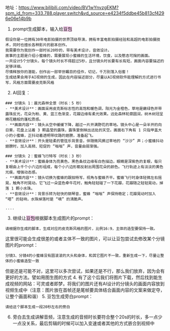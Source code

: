 地址：https://www.bilibili.com/video/BV1wYnvzgEKM?spm_id_from=333.788.player.switch&vd_source=e4234f5ddbe45b813cf4296e06e14b9b

1. prompt生成脚本，输入给<mark style="background: #FFB8EBA6;">豆包</mark>
```
假设你是一位拥有30年电影拍摄的世界顶级导演，拥有丰富电影拍摄经验和高超的电影拍摄技术，同时也擅长各种影片的剧本创作。 
我需要你为我创作一部时长20秒的，带有美术设计，音效设计。 
故事的主题是介绍小蜜蜂的，需要展现小蜜蜂的生活环境，饮食，以及憨态可掬的画面。 
一共设计5个分镜头，每个镜头时长不得超过5秒，且分镜头时长要有长有短，画面内容要描述的足够详细。 
尽情释放你的潜能，创作出一部举世瞩目的佳作，切记，千万别落入俗套！ 
生成结果会用于AI视频的生成，因此在内容描述部分，尽量以AI视频软件能理解的方式进行书写，风格方面需要皮克斯风格
```
2. AI回复：
```
### 分镜头 1：晨光森林全景（时长：5 秒）
- **美术设计**：画面采用皮克斯标志性的高饱和暖色调，阳光为金橙色，草地是嫩绿色并带露珠反光，花朵为粉、黄、蓝三色渐变，花瓣边缘有柔光效果。远处森林轮廓圆润，树木树冠呈棉花糖般的蓬松质感。
- **画面内容**：镜头从空中缓缓下降，越过一片开满野花的草地。镜头中心是一朵半开的向日葵，花盘上沾着 3 颗晶莹的露珠，露珠里倒映出远处的天空。画面右下角有 1 只指甲盖大小的小蜜蜂，正抖动着透明带纹路的翅膀，准备起飞。
- **音效设计**：开头是轻柔的管弦乐背景音，伴随微风拂过草地的 “沙沙” 声；小蜜蜂抖动翅膀时，加入高频、短促的 “嗡嗡” 声，音量由弱渐强。
  
### 分镜头 2：蜜蜂飞行特写（时长：3 秒）
- **美术设计**：蜜蜂身体为亮黄色，黑色条纹边缘有白色描边，眼睛是深紫色的复眼，每只复眼由上千个小六边形组成，每个小六边形都反射出周围花朵的颜色。飞行轨迹上有淡淡的黄色光痕，增强动态感。
- **画面内容**：镜头切换为蜜蜂的跟拍特写，视角与蜜蜂齐平。蜜蜂飞行时身体轻微左右摇晃，触角不时晃动。它飞过一朵蓝色牵牛花时，触角轻轻碰了一下花瓣，花瓣随之轻轻晃动，掉落 1 颗小水珠。
- **音效设计**：背景乐转为轻快的钢琴音，蜜蜂 “嗡嗡” 声保持稳定；花瓣晃动时加入 “嗒” 的轻响，水珠掉落时是 “嘀” 的清脆声。

....
```
3. 继续让<mark style="background: #FFB8EBA6;">豆包</mark>根据脚本生成图片的prompt：
```
请根据你生成的脚本，生成对应的皮克斯风格的图片，比例16:9，主体的造型要保持一致。
```
这里很可能会生成很差的或者主体不一致的图片，可以让豆包尝试去修改某个分镜图片的prompt：
```
分镜3、分镜4的小蜜蜂没有圆滚滚的大头和身体，和其它图片不一致，重新生成一下，尽量让整体的小蜜蜂造型一致
```
但是还是可能不对，这里可以多次尝试，如果还是不行，那么我们放弃，因为会有更好的方法。譬如用图生图的方式
4. 有了这个后我们将图片下载，然后找到能生成视频的网站：可灵或者即梦。将我们的图片还有AI设计的分镜头的画面内容放到视频生成中（注意：图片放在首帧还是尾帧要具体结合画面内容的文案来做定夺，让整个画面和谐）
5. 豆包生成旁白prompt：
```
请给这个脚本生成一段20秒左右的旁白
```
6. 旁白去生成讲解音频，注意生成的音频时长要符合整个20s的时长，多一点少一点没关系，最后剪辑的时候可以加入变速或者其他的方式嵌合到视频中